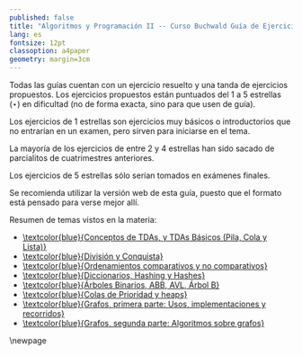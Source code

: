 ```yaml
---
published: false
title: "Algoritmos y Programación II -- Curso Buchwald Guía de Ejercicios"
lang: es
fontsize: 12pt
classoption: a4paper
geometry: margin=3cm
---
```


Todas las guías cuentan con un ejercicio resuelto y una tanda de ejercicios propuestos.
Los ejercicios propuestos están puntuados del 1 a 5 estrellas ($\star$) en dificultad
(no de forma exacta, sino para que usen de guía).

Los ejercicios de 1 estrellas son ejercicios muy básicos o introductorios que no entrarían en un examen, pero
sirven para iniciarse en el tema.

La mayoría de los ejercicios de entre 2 y 4 estrellas han sido sacado de parcialitos de cuatrimestres anteriores.

Los ejercicios de 5 estrellas sólo serían tomados en exámenes finales.

Se recomienda utilizar la versión web de esta guía, puesto que el formato está pensado para verse mejor allí.

Resumen de temas vistos en la materia:

  * [\textcolor{blue}{Conceptos de TDAs, y TDAs Básicos (Pila, Cola y Lista)}](https://algoritmos-rw.github.io/algo2/material/guias/tdas_conceptos)
  * [\textcolor{blue}{División y Conquista}](https://algoritmos-rw.github.io/algo2/material/guias/dyc)
  * [\textcolor{blue}{Ordenamientos comparativos y no comparativos}](https://algoritmos-rw.github.io/algo2/material/guias/ordenamientos)
  * [\textcolor{blue}{Diccionarios, Hashing y Hashes}](https://algoritmos-rw.github.io/algo2/material/guias/hash)
  * [\textcolor{blue}{Árboles Binarios, ABB, AVL, Árbol B}](https://algoritmos-rw.github.io/algo2/material/guias/arboles)
  * [\textcolor{blue}{Colas de Prioridad y heaps}](https://algoritmos-rw.github.io/algo2/material/guias/heap)
  * [\textcolor{blue}{Grafos, primera parte: Usos, implementaciones y recorridos}](https://algoritmos-rw.github.io/algo2/material/guias/grafos_1)
  * [\textcolor{blue}{Grafos, segunda parte: Algoritmos sobre grafos}](https://algoritmos-rw.github.io/algo2/material/guias/grafos_2)


\newpage
